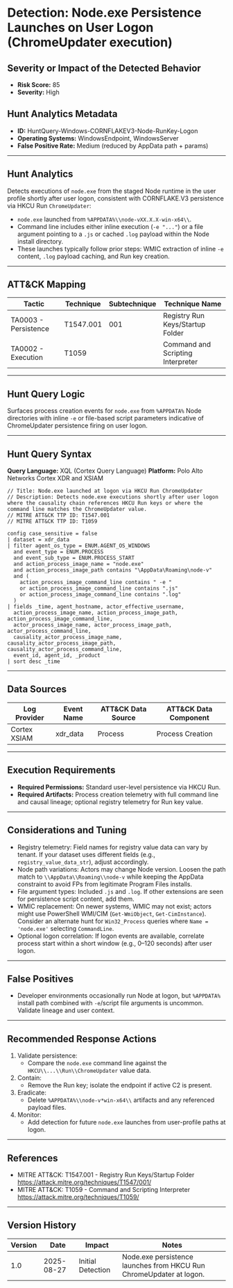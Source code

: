 # Detection: Node.exe Persistence Launches on User Logon (ChromeUpdater execution)

## Severity or Impact of the Detected Behavior
- **Risk Score:** 85
- **Severity:** High

## Hunt Analytics Metadata
- **ID:** HuntQuery-Windows-CORNFLAKEV3-Node-RunKey-Logon
- **Operating Systems:** WindowsEndpoint, WindowsServer
- **False Positive Rate:** Medium (reduced by AppData path + params)

---

## Hunt Analytics
Detects executions of `node.exe` from the staged Node runtime in the user profile shortly after user logon, consistent with CORNFLAKE.V3 persistence via HKCU Run `ChromeUpdater`:

- `node.exe` launched from `%APPDATA%\\node-vXX.X.X-win-x64\\`.
- Command line includes either inline execution (`-e "..."`) or a file argument pointing to a `.js` or cached `.log` payload within the Node install directory.
- These launches typically follow prior steps: WMIC extraction of inline `-e` content, `.log` payload caching, and Run key creation.

---

## ATT&CK Mapping

| Tactic                 | Technique | Subtechnique | Technique Name                          |
|-----------------------|-----------|--------------|-----------------------------------------|
| TA0003 - Persistence  | T1547.001 | 001          | Registry Run Keys/Startup Folder        |
| TA0002 - Execution    | T1059     |              | Command and Scripting Interpreter       |

---

## Hunt Query Logic
Surfaces process creation events for `node.exe` from `%APPDATA%` Node directories with inline `-e` or file-based script parameters indicative of ChromeUpdater persistence firing on user logon.

---

## Hunt Query Syntax

**Query Language:** XQL (Cortex Query Language)
**Platform:** Polo Alto Networks Cortex XDR and XSIAM

```xql
// Title: Node.exe launched at logon via HKCU Run ChromeUpdater
// Description: Detects node.exe executions shortly after user logon where the causality chain references HKCU Run keys or where the command line matches the ChromeUpdater value.
// MITRE ATT&CK TTP ID: T1547.001
// MITRE ATT&CK TTP ID: T1059

config case_sensitive = false  
| dataset = xdr_data  
| filter agent_os_type = ENUM.AGENT_OS_WINDOWS  
  and event_type = ENUM.PROCESS  
  and event_sub_type = ENUM.PROCESS_START  
  and action_process_image_name = "node.exe"  
  and action_process_image_path contains "\AppData\Roaming\node-v"  
  and (  
    action_process_image_command_line contains " -e "  
    or action_process_image_command_line contains ".js"  
    or action_process_image_command_line contains ".log"  
  )  
| fields _time, agent_hostname, actor_effective_username,  
  action_process_image_name, action_process_image_path, action_process_image_command_line,  
  actor_process_image_name, actor_process_image_path, actor_process_command_line,  
  causality_actor_process_image_name, causality_actor_process_image_path, causality_actor_process_command_line,  
  event_id, agent_id, _product  
| sort desc _time  
```

---

## Data Sources

| Log Provider | Event Name | ATT&CK Data Source | ATT&CK Data Component |
|--------------|------------|--------------------|-----------------------|
| Cortex XSIAM | xdr_data   | Process            | Process Creation      |

---

## Execution Requirements
- **Required Permissions:** Standard user-level persistence via HKCU Run.
- **Required Artifacts:** Process creation telemetry with full command line and causal lineage; optional registry telemetry for Run key value.

---

## Considerations and Tuning
- Registry telemetry: Field names for registry value data can vary by tenant. If your dataset uses different fields (e.g., `registry_value_data_str`), adjust accordingly.
- Node path variations: Actors may change Node version. Loosen the path match to `\\AppData\\Roaming\\node-v` while keeping the AppData constraint to avoid FPs from legitimate Program Files installs.
- File argument types: Included `.js` and `.log`. If other extensions are seen for persistence script content, add them.
- WMIC replacement: On newer systems, WMIC may not exist; actors might use PowerShell WMI/CIM (`Get-WmiObject`, `Get-CimInstance`). Consider an alternate hunt for `Win32_Process` queries where `Name = 'node.exe'` selecting `CommandLine`.
- Optional logon correlation: If logon events are available, correlate process start within a short window (e.g., 0–120 seconds) after user logon.

---

## False Positives
- Developer environments occasionally run Node at logon, but `%APPDATA%` install path combined with `-e`/script file arguments is uncommon. Validate lineage and user context.

---

## Recommended Response Actions
1) Validate persistence:
   - Compare the `node.exe` command line against the `HKCU\\...\\Run\\ChromeUpdater` value data.
2) Contain:
   - Remove the Run key; isolate the endpoint if active C2 is present.
3) Eradicate:
   - Delete `%APPDATA%\\node-v*win-x64\\` artifacts and any referenced payload files.
4) Monitor:
   - Add detection for future `node.exe` launches from user-profile paths at logon.

---

## References
- MITRE ATT&CK: T1547.001 - Registry Run Keys/Startup Folder https://attack.mitre.org/techniques/T1547/001/
- MITRE ATT&CK: T1059 - Command and Scripting Interpreter https://attack.mitre.org/techniques/T1059/

---

## Version History

| Version | Date       | Impact              | Notes                                                                 |
|---------|------------|---------------------|-----------------------------------------------------------------------|
| 1.0     | 2025-08-27 | Initial Detection   | Node.exe persistence launches from HKCU Run ChromeUpdater at logon.   |
